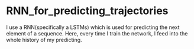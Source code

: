 # RNN_for_predicting_trajectories
I use a RNN(specifically a LSTMs) which is used for predicting the next element of a sequence. Here, every time I train the network, I feed into the whole history of my predicting. 

